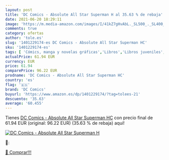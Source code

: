 ```yaml
---
layout: post
title: 'DC Comics - Absolute All Star Superman H al 35.63 % de rebaja'
date: 2021-06-20 18:29:11
image: 'https://m.media-amazon.com/images/I/41kZ7gHvAbL._SL500_._SL400_.jpg'
comments: true
category: ofertas
author: 'tole.es'
slug: '1401229174-es DC Comics - Absolute All Star Superman HC'
sku: '1401229174-es'
tags: [ 'Cómics, manga y novelas gráficas','Libros','Libros juveniles','dc comics', ]
actualPrice: 61.94 EUR
currency: EUR
price: 61.94
comparePrice: 96.22 EUR
prodname: 'DC Comics - Absolute All Star Superman HC'
country: 'es'
flag: '🇪🇸'
brand: 'DC Comics'
buyurl: 'https://www.amazon.es/dp/1401229174/?tag=tolees-21'
descuento: '35.63'
average: '60.455'
---
```


Tienes [DC Comics - Absolute All Star Superman HC](https://www.amazon.es/dp/1401229174/?tag=tolees-21) con precio final de  61.94 EUR (original: 96.22 EUR) (35.63 %  de rebaja) aqui!

[![DC Comics - Absolute All Star Superman H](https://m.media-amazon.com/images/I/41kZ7gHvAbL._SL500_._SL400_.jpg)](https://www.amazon.es/dp/1401229174/?tag=tolees-21)

🔎:


[🛒 Comprar!!!](https://www.amazon.es/dp/1401229174/?tag=tolees-21)
